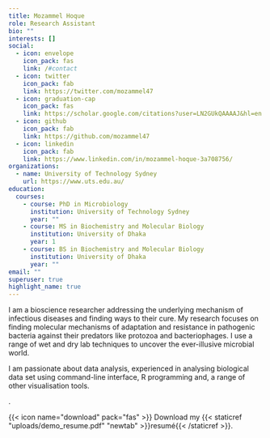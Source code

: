 ```yaml
---
title: Mozammel Hoque
role: Research Assistant
bio: ""
interests: []
social:
  - icon: envelope
    icon_pack: fas
    link: /#contact
  - icon: twitter
    icon_pack: fab
    link: https://twitter.com/mozammel47
  - icon: graduation-cap
    icon_pack: fas
    link: https://scholar.google.com/citations?user=LN2GUkQAAAAJ&hl=en
  - icon: github
    icon_pack: fab
    link: https://github.com/mozammel47
  - icon: linkedin
    icon_pack: fab
    link: https://www.linkedin.com/in/mozammel-hoque-3a708756/
organizations:
  - name: University of Technology Sydney
    url: https://www.uts.edu.au/
education:
  courses:
    - course: PhD in Microbiology
      institution: University of Technology Sydney
      year: ""
    - course: MS in Biochemistry and Molecular Biology
      institution: University of Dhaka
      year: 1
    - course: BS in Biochemistry and Molecular Biology
      institution: University of Dhaka
      year: ""
email: ""
superuser: true
highlight_name: true
---
```

<!--StartFragment-->

I am a bioscience researcher addressing the underlying mechanism of infectious diseases and finding ways to their cure. My research focuses on finding molecular mechanisms of adaptation and resistance in pathogenic bacteria against their predators like protozoa and bacteriophages. I use a range of wet and dry lab techniques to uncover the ever-illusive microbial world.

I am passionate about data analysis, experienced in analysing biological data set using command-line interface, R programming and, a range of other visualisation tools.

<!--EndFragment-->.

{{< icon name="download" pack="fas" >}} Download my {{< staticref "uploads/demo_resume.pdf" "newtab" >}}resumé{{< /staticref >}}.